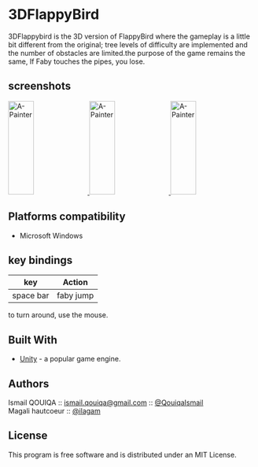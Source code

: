 ﻿# 3DFlappyBird
3DFlappybird is the 3D version of FlappyBird where the gameplay is a little bit different from the original; tree levels of difficulty are implemented and the number of obstacles are limited.the purpose of the game remains the same, If Faby touches the pipes, you lose.
## screenshots
<a href="https://user-images.githubusercontent.com/8776142/27998773-ab99419e-6514-11e7-983a-9e628f50383e.PNG">
  <img alt="A-Painter" target="_blank" src="https://user-images.githubusercontent.com/8776142/27998773-ab99419e-6514-11e7-983a-9e628f50383e.PNG" height="190" width="32%">
</a>

<a href="https://user-images.githubusercontent.com/8776142/27998774-aba80bf2-6514-11e7-9e09-60d07d5d7fca.PNG">
  <img alt="A-Painter" target="_blank" src="https://user-images.githubusercontent.com/8776142/27998774-aba80bf2-6514-11e7-9e09-60d07d5d7fca.PNG" height="190" width="32%">
</a>

<a href="https://user-images.githubusercontent.com/8776142/27998775-abad835c-6514-11e7-8b01-b1cf63f93159.PNG">
  <img alt="A-Painter" target="_blank" src="https://user-images.githubusercontent.com/8776142/27998775-abad835c-6514-11e7-8b01-b1cf63f93159.PNG" height="190" width="32%">
</a>

## Platforms compatibility
- Microsoft Windows

## key bindings

| key        | Action           | 
| ------------- |:-------------:|
| space bar | faby jump |

to turn around, use the mouse.

## Built With
* [Unity](https://unity3d.com/) - a popular game engine.

## Authors
Ismail QOUIQA :: ismail.qouiqa@gmail.com :: [@QouiqaIsmail](https://twitter.com/QouiqaIsmail)</br>
Magali hautcoeur :: [@ilagam](https://github.com/ilagam)

## License
This program is free software and is distributed under an MIT License.

